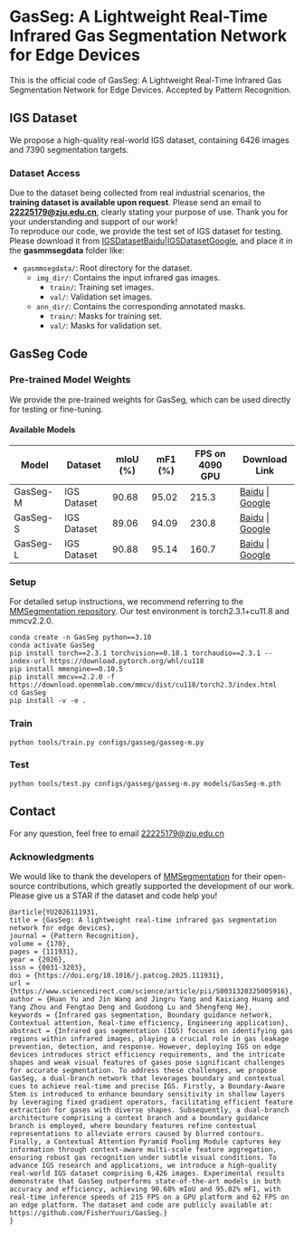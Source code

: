 # GasSeg: A Lightweight Real-Time Infrared Gas Segmentation Network for Edge Devices
This is the official code of GasSeg: A Lightweight Real-Time Infrared Gas Segmentation Network for Edge Devices. Accepted by Pattern Recognition.
## IGS Dataset
We propose a high-quality real-world IGS dataset, containing 6426 images and 7390 segmentation targets.
### Dataset Access  
Due to the dataset being collected from real industrial scenarios, the **training dataset is available upon request**. Please send an email to **22225179@zju.edu.cn**, clearly stating your purpose of use. 
Thank you for your understanding and support of our work!  
To reproduce our code, we provide the test set of IGS dataset for testing. Please download it from [IGSDatasetBaidu](https://pan.baidu.com/s/1-VZkDBa6b1l6q5L27VinEQ?pwd=rxq1)|[IGSDatasetGoogle](https://drive.google.com/file/d/1-hB5uEAOdDjCOMShOEwF2D2oTMYxKFcU/view?usp=drive_link), and place it in the **gasmmsegdata** folder like:
- `gasmmsegdata/`: Root directory for the dataset.
  - `img_dir/`: Contains the input infrared gas images.
    - `train/`: Training set images.
    - `val/`: Validation set images.
  - `ann_dir/`: Contains the corresponding annotated masks.
    - `train/`: Masks for training set.
    - `val/`: Masks for validation set.


## GasSeg Code
### Pre-trained Model Weights 
We provide the pre-trained weights for GasSeg, which can be used directly for testing or fine-tuning.  
#### Available Models  
| Model       | Dataset     | mIoU (%) | mF1 (%) | FPS on 4090 GPU| Download Link |
|-------------|-------------|----------|---------|--------------- |---------------|
| GasSeg-M    | IGS Dataset | 90.68    | 95.02   |215.3| [Baidu](https://pan.baidu.com/s/1TbOuM8yo0ZfAwnLeoCd7Xw?pwd=vmba) \| [Google](https://drive.google.com/file/d/1RZQ5AaWgEV6MMO1SLvHOKhtWLVjFOttg/view?usp=drive_link) |
| GasSeg-S    | IGS Dataset | 89.06    | 94.09   |230.8| [Baidu](https://pan.baidu.com/s/1ooNMbFHmdojCm3-r0WNJmA?pwd=26b3) \| [Google](https://drive.google.com/file/d/1RZQ5AaWgEV6MMO1SLvHOKhtWLVjFOttg/view?usp=drive_link) |
| GasSeg-L    | IGS Dataset | 90.88    | 95.14   |160.7| [Baidu](https://pan.baidu.com/s/17zOqLvPzQ6-_7U6au4U_dw?pwd=itx4) \| [Google](https://drive.google.com/file/d/1Y56JGj2zsr7FSk7LAL_SiLWSyDFoikkj/view?usp=drive_link) |
### Setup
For detailed setup instructions, we recommend referring to the [MMSegmentation repository](https://github.com/open-mmlab/mmsegmentation). Our test environment is torch2.3.1+cu11.8 and mmcv2.2.0.
```
conda create -n GasSeg python==3.10
conda activate GasSeg
pip install torch==2.3.1 torchvision==0.18.1 torchaudio==2.3.1 --index-url https://download.pytorch.org/whl/cu118
pip install mmengine==0.10.5
pip install mmcv==2.2.0 -f https://download.openmmlab.com/mmcv/dist/cu118/torch2.3/index.html
cd GasSeg
pip install -v -e .
```
### Train
```
python tools/train.py configs/gasseg/gasseg-m.py
```
### Test
```
python tools/test.py configs/gasseg/gasseg-m.py models/GasSeg-m.pth
```
## Contact   
For any question, feel free to email <22225179@zju.edu.cn>

### Acknowledgments
We would like to thank the developers of [MMSegmentation](https://github.com/open-mmlab/mmsegmentation) for their open-source contributions, which greatly supported the development of our work.
Please give us a STAR if the dataset and code help you!
```
@article{YU2026111931,
title = {GasSeg: A lightweight real-time infrared gas segmentation network for edge devices},
journal = {Pattern Recognition},
volume = {170},
pages = {111931},
year = {2026},
issn = {0031-3203},
doi = {https://doi.org/10.1016/j.patcog.2025.111931},
url = {https://www.sciencedirect.com/science/article/pii/S0031320325005916},
author = {Huan Yu and Jin Wang and Jingru Yang and Kaixiang Huang and Yang Zhou and Fengtao Deng and Guodong Lu and Shengfeng He},
keywords = {Infrared gas segmentation, Boundary guidance network, Contextual attention, Real-time efficiency, Engineering application},
abstract = {Infrared gas segmentation (IGS) focuses on identifying gas regions within infrared images, playing a crucial role in gas leakage prevention, detection, and response. However, deploying IGS on edge devices introduces strict efficiency requirements, and the intricate shapes and weak visual features of gases pose significant challenges for accurate segmentation. To address these challenges, we propose GasSeg, a dual-branch network that leverages boundary and contextual cues to achieve real-time and precise IGS. Firstly, a Boundary-Aware Stem is introduced to enhance boundary sensitivity in shallow layers by leveraging fixed gradient operators, facilitating efficient feature extraction for gases with diverse shapes. Subsequently, a dual-branch architecture comprising a context branch and a boundary guidance branch is employed, where boundary features refine contextual representations to alleviate errors caused by blurred contours. Finally, a Contextual Attention Pyramid Pooling Module captures key information through context-aware multi-scale feature aggregation, ensuring robust gas recognition under subtle visual conditions. To advance IGS research and applications, we introduce a high-quality real-world IGS dataset comprising 6,426 images. Experimental results demonstrate that GasSeg outperforms state-of-the-art models in both accuracy and efficiency, achieving 90.68% mIoU and 95.02% mF1, with real-time inference speeds of 215 FPS on a GPU platform and 62 FPS on an edge platform. The dataset and code are publicly available at: https://github.com/FisherYuuri/GasSeg.}
}
```
